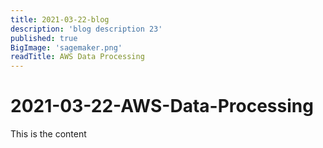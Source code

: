 ```yaml
---
title: 2021-03-22-blog
description: 'blog description 23'
published: true
BigImage: 'sagemaker.png'
readTitle: AWS Data Processing
---
```


# 2021-03-22-AWS-Data-Processing

This is the content
